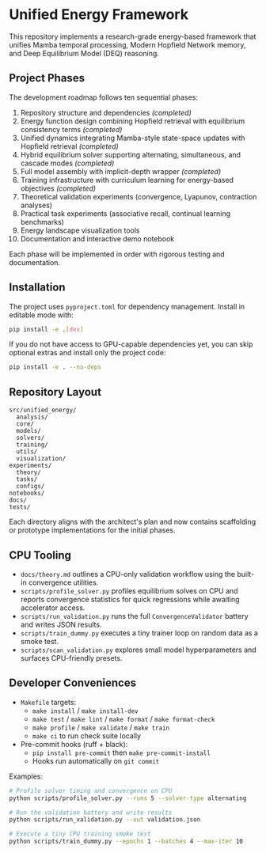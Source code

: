 # Unified Energy Framework

This repository implements a research-grade energy-based framework that unifies Mamba temporal processing, Modern Hopfield Network memory, and Deep Equilibrium Model (DEQ) reasoning.

## Project Phases

The development roadmap follows ten sequential phases:

1. Repository structure and dependencies *(completed)*
2. Energy function design combining Hopfield retrieval with equilibrium consistency terms *(completed)*
3. Unified dynamics integrating Mamba-style state-space updates with Hopfield retrieval *(completed)*
4. Hybrid equilibrium solver supporting alternating, simultaneous, and cascade modes *(completed)*
5. Full model assembly with implicit-depth wrapper *(completed)*
6. Training infrastructure with curriculum learning for energy-based objectives *(completed)*
7. Theoretical validation experiments (convergence, Lyapunov, contraction analyses)
8. Practical task experiments (associative recall, continual learning benchmarks)
9. Energy landscape visualization tools
10. Documentation and interactive demo notebook

Each phase will be implemented in order with rigorous testing and documentation.

## Installation

The project uses `pyproject.toml` for dependency management. Install in editable mode with:

```bash
pip install -e .[dev]
```

If you do not have access to GPU-capable dependencies yet, you can skip optional extras and install only the project code:

```bash
pip install -e . --no-deps
```

## Repository Layout

```
src/unified_energy/
  analysis/
  core/
  models/
  solvers/
  training/
  utils/
  visualization/
experiments/
  theory/
  tasks/
  configs/
notebooks/
docs/
tests/
```

Each directory aligns with the architect's plan and now contains scaffolding or prototype implementations for the initial phases.

## CPU Tooling

- `docs/theory.md` outlines a CPU-only validation workflow using the built-in convergence utilities.
- `scripts/profile_solver.py` profiles equilibrium solves on CPU and reports convergence statistics for quick regressions while awaiting accelerator access.
- `scripts/run_validation.py` runs the full `ConvergenceValidator` battery and writes JSON results.
- `scripts/train_dummy.py` executes a tiny trainer loop on random data as a smoke test.
- `scripts/scan_validation.py` explores small model hyperparameters and surfaces CPU-friendly presets.

## Developer Conveniences

- `Makefile` targets:
  - `make install` / `make install-dev`
  - `make test` / `make lint` / `make format` / `make format-check`
  - `make profile` / `make validate` / `make train`
  - `make ci` to run check suite locally
- Pre-commit hooks (ruff + black):
  - `pip install pre-commit` then `make pre-commit-install`
  - Hooks run automatically on `git commit`

Examples:

```bash
# Profile solver timing and convergence on CPU
python scripts/profile_solver.py --runs 5 --solver-type alternating

# Run the validation battery and write results
python scripts/run_validation.py --out validation.json

# Execute a tiny CPU training smoke test
python scripts/train_dummy.py --epochs 1 --batches 4 --max-iter 10
```
